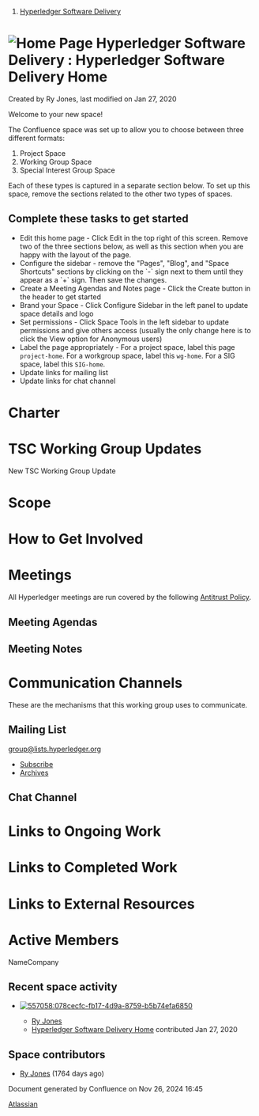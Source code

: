1. [Hyperledger Software Delivery](index.html)

# ![Home Page](images/icons/contenttypes/home_page_16.png) Hyperledger Software Delivery : Hyperledger Software Delivery Home

Created by Ry Jones, last modified on Jan 27, 2020

Welcome to your new space!

The Confluence space was set up to allow you to choose between three different formats:

1. Project Space
2. Working Group Space
3. Special Interest Group Space

Each of these types is captured in a separate section below. To set up this space, remove the sections related to the other two types of spaces.

## Complete these tasks to get started

- Edit this home page - Click Edit in the top right of this screen. Remove two of the three sections below, as well as this section when you are happy with the layout of the page.
- Configure the sidebar - remove the "Pages", "Blog", and "Space Shortcuts" sections by clicking on the \`-\` sign next to them until they appear as a \`+\` sign. Then save the changes.
- Create a Meeting Agendas and Notes page - Click the Create button in the header to get started
- Brand your Space - Click Configure Sidebar in the left panel to update space details and logo
- Set permissions - Click Space Tools in the left sidebar to update permissions and give others access (usually the only change here is to click the View option for Anonymous users)
- Label the page appropriately - For a project space, label this page `project-home`. For a workgroup space, label this `wg-home`. For a SIG space, label this `SIG-home`.
- Update links for mailing list
- Update links for chat channel

# **Charter**

# **TSC Working Group Updates**

New TSC Working Group Update

# **Scope**

# **How to Get Involved**

# **Meetings**

All Hyperledger meetings are run covered by the following [Antitrust Policy](https://docs.google.com/presentation/d/1KGMALektapBdfUPcPR0jBhoKrzmToNE28n-Xs-1zMY0/edit?usp=sharing).

## **Meeting Agendas**

## **Meeting Notes**

# **Communication Channels**

These are the mechanisms that this working group uses to communicate.

## **Mailing List**

[group@lists.hyperledger.org](mailto:group@lists.hyperledger.org)

- [Subscribe](https://lists.hyperledger.org/g/group)
- [Archives](https://lists.hyperledger.org/g/group/topics)

## **Chat Channel**

# **Links to Ongoing Work**

# **Links to Completed Work**

# **Links to External Resources**

# **Active Members**

  NameCompany

## Recent space activity

- [![](null/aa-avatar/557058:078cecfc-fb17-4d9a-8759-b5b74efa6850 "557058:078cecfc-fb17-4d9a-8759-b5b74efa6850")](null/display/~557058%3A078cecfc-fb17-4d9a-8759-b5b74efa6850)
  
  - [Ry Jones](null/display/~557058%3A078cecfc-fb17-4d9a-8759-b5b74efa6850)
  - [Hyperledger Software Delivery Home](Hyperledger-Software-Delivery-Home_17432581.html "data-linked-resource-id=") contributed Jan 27, 2020

## Space contributors

- [Ry Jones](/wiki/display/~557058%3A078cecfc-fb17-4d9a-8759-b5b74efa6850) (1764 days ago)

Document generated by Confluence on Nov 26, 2024 16:45

[Atlassian](http://www.atlassian.com/)

